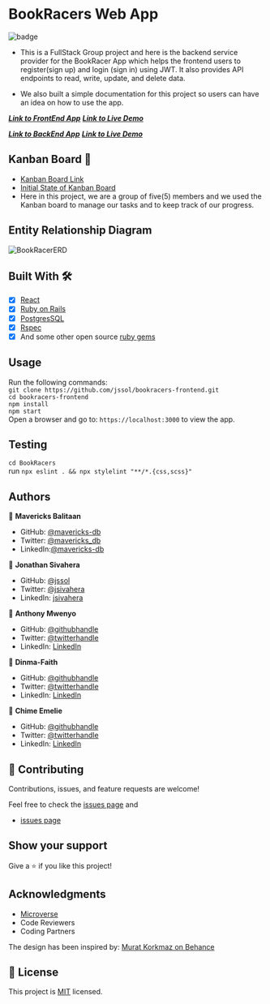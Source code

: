 # BookRacers Web App

![badge](https://img.shields.io/badge/Microverse-blueviolet)

- This is a FullStack Group project and here is the backend service provider for the BookRacer App which helps the frontend users to register(sign up) and login (sign in) using JWT. It also provides API endpoints to read, write, update, and delete data.

- We also built a simple documentation for this project so users can have an idea on how to use the app.

***[Link to FrontEnd App](https://github.com/jssol/bookracers-frontend)***
***[Link to Live Demo](https://beautiful-alfajores-92bbef.netlify.app/)***

***[Link to BackEnd App](https://github.com/mavericks-db/BookRacers-Rails-Back-End)***
***[Link to Live Demo](https://pacific-garden-78390.herokuapp.com/)***

## Kanban Board 📄

- [Kanban Board Link](https://github.com/mavericks-db/BookRacers-Rails-Back-End/projects/1)
- [Initial State of Kanban Board](https://user-images.githubusercontent.com/98527559/192945812-10be48ed-052b-4009-bdcd-a2eaaf64b545.png)
- Here in this project, we are a group of five(5) members and we used the Kanban board to manage our tasks and to keep track of our progress.

## Entity Relationship Diagram

 ![BookRacerERD](https://user-images.githubusercontent.com/28694196/193096947-5963532a-3cec-472a-b4a6-e02b1a5d1212.png)

## Built With 🛠️

- [x] [React](https://reactjs.org/)
- [x] [Ruby on Rails](https://rubyonrails.org/)
- [x] [PostgresSQL](https://www.postgresql.org/)
- [x] [Rspec](https://rspec.info/)
- [x] And some other open source [ruby gems](https://rubygems.org/)

## Usage

Run the following commands:</br>
`git clone https://github.com/jssol/bookracers-frontend.git`</br>
`cd bookracers-frontend`</br>
`npm install`</br>
`npm start`</br>
Open a browser and go to: `https://localhost:3000` to view the app.

## Testing

`cd BookRacers`</br>
run `npx eslint . && npx stylelint "**/*.{css,scss}"`

## Authors

👤 **Mavericks Balitaan**

- GitHub: [@mavericks-db](https://github.com/mavericks-db)
- Twitter: [@mavericks_db](https://twitter.com/mavericks_db)
- LinkedIn:[@mavericks-db](https://www.linkedin.com/in/mavericks-db/)

👤 **Jonathan Sivahera**

- GitHub: [@jssol](https://github.com/jssol)
- Twitter: [@jsivahera](https://twitter.com/jsivahera)
- LinkedIn: [jsivahera](https://www.linkedin.com/in/jsivahera/)

👤 **Anthony Mwenyo**

- GitHub: [@githubhandle](https://github.com/mwenyoa)
- Twitter: [@twitterhandle](https://twitter.com/anthony_mwenyo)
- LinkedIn: [LinkedIn](https://www.linkedin.com/in/anthony-mwenyo/)

👤 **Dinma-Faith**

- GitHub: [@githubhandle](https://github.com/Dinma-Faith)
- Twitter: [@twitterhandle](https://twitter.com/phayte_p)
- LinkedIn: [LinkedIn](https://linkedin.com/in/chidinma-faith)

👤 **Chime Emelie**

- GitHub: [@githubhandle](https://github.com/collinsmezie)
- Twitter: [@twitterhandle](https://twitter.com/collinsmezie)
- LinkedIn: [LinkedIn](https://twitter.com/collinsmezie)

## 🤝 Contributing

Contributions, issues, and feature requests are welcome!

Feel free to check the [issues page](https://github.com/jssol/bookracers-frontend/issues) and
- [issues page](https://github.com/mavericks-db/BookRacers-Rails-Back-End/issues)

## Show your support

Give a ⭐️ if you like this project!

## Acknowledgments

- [Microverse](https://www.microverse.org/)
- Code Reviewers
- Coding Partners

The design has been inspired by: [Murat Korkmaz on Behance](https://www.behance.net/muratk)

## 📝 License

This project is [MIT](./MIT.md) licensed.
